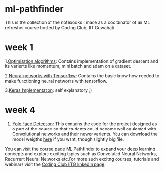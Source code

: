 # ml-pathfinder
This is the collection of the notebooks I made as a coordinator of an ML refresher course hosted by Coding Club, IIT Guwahati
# week 1
1.[Optimisation algorithms](https://github.com/AryanVerma2204/ml-pathfinder/tree/master/Optimization%20algorithms): Contains implementation of gradient descent and its varients like momentum, mini batch and adam on a dataset.<p></p>
2.[Neural networks with Tensorflow](https://github.com/AryanVerma2204/ml-pathfinder/tree/master/neural%20nets%20intro%20tensorflow): Contains the basic know how needed to make functioning neural networks with tensorflow.<p></p>
3.[Keras Implementation](https://github.com/AryanVerma2204/ml-pathfinder/blob/master/keras_implementation.ipynb): self explanatory  ;)

# week 4
1. [Yolo Face Detection](): This contains the code for the project designed as a part of the course so that students could become well aquianted with Convolutional networks and their newer varients. You can download the model weigths [here]() if you want, though slightly big file.

You can visit the course page [ML Pathfinder](https://codingiitg.github.io/ml_week0.html#) to expand your deep learning concepts and explore exciting topics such as Convoluted Neural Networks, Recurrent Neural Networks etc.For more such excitng courses, tutorials and webinars visit the [Coding Club IITG linkedIn page](https://www.linkedin.com/company/coding-club-iitg/).
